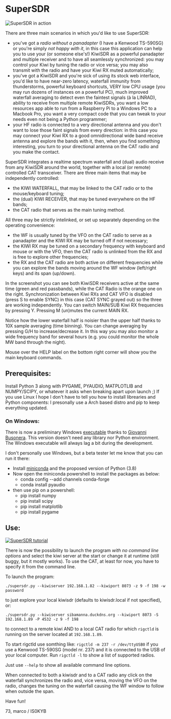 # SuperSDR

![SuperSDR in action](https://github.com/mcogoni/supersdr/blob/main/SuperSDR_screenshot.png)

There are three main scenarios in which you'd like to use SuperSDR:
 - you've got a *radio without a panadapter* (I have a Kenwood TS-590SG) or you're simply *not happy with it*, in this case this application can help you to use your (or someone else's!) KiwiSDR as a powerful panadapter and multiple receiver and to have all seamlessly synchronized: you may control your Kiwi by tuning the radio or vice versa; you may also transmit with the radio and have your Kiwi RX muted automatically;
 - you've got a KiwiSDR and you're sick of using its stock web interface, you'd like to have near-zero latency, waterfall immunity from thunderstorms, powerful keyboard shortcuts, VERY low CPU usage (you may run dozens of instances on a powerful PC), much improved waterfall averaging to detect even the faintest signals (à la LINRAD), ability to receive from multiple remote KiwiSDRs, you want a low resources app able to run from a Raspberry Pi to a Windows PC to a Macbook Pro, you want a very compact code that you can tweak to your needs even not being a Python programmer; 
 - your HF radio is connected to a very directional antenna and you don't want to lose those faint signals from every direction: in this case you may connect your Kiwi RX to a good omnidirectional wide band receive antenna and explore the bands with it, then, when you find something interesting, you turn to your directional antenna on the CAT radio and you make the contact.

SuperSDR integrates a realtime spectrum waterfall and (dual) audio receive from any KiwiSDR around the world, together with a local (or remote) controlled CAT transceiver.
There are three main items that may be independently controlled:
 - the KIWI WATERFALL, that may be linked to the CAT radio or to the mouse/keyboard tuning;
 - the (dual) KIWI RECEIVER, that may be tuned everywhere on the HF bands;
 - the CAT radio that serves as the main tuning method.
 
 All three may be strictly intelinked, or set up separately depending on the operating convenience:
 - the WF is usually tuned by the VFO on the CAT radio to serve as a panadapter and the KIWI RX may be turned off if not necessary;
 - the KIWI RX may be tuned on a secondary frequency with keyboard and mouse or with the VFO, then the CAT radio is unlinked from the RX and is free to explore other frequencies;
 - the RX and the CAT radio are both active on different frequencies while you can explore the bands moving around the WF window (left/right keys) and its span (up/down).

In the screenshot you can see both KiwiSDR receivers active at the same time (green and red passbands), while the CAT Radio is the orange one on the right. Synchronization between Kiwi RXs and CAT VFO is disabled (press S to enable SYNC) in this case (CAT SYNC grayed out) so the three are working independently. You can switch MAIN/SUB Kiwi RX frequencies by pressing Y. Pressing M (un)mutes the current MAIN RX.

Notice how the lower waterfall half is noisier than the upper half thanks to 10X sample averaging (time binning). You can change averaging by pressing G/H to increase/decrease it. In this way you may also monitor a wide frequency band for several hours (e.g. you could monitor the whole MW band through the night).

Mouse over the HELP label on the bottom right corner will show you the main keyboard commands.

## Prerequisites:
Install Python 3 along with PYGAME, PYAUDIO, MATPLOTLIB and NUMPY/SCIPY, or whatever it asks when breaking apart upon launch ;) If you use Linux I hope I don't have to tell you how to install librearies and Python components: I presonally use a Arch based distro and pip to keep everything updated.
### On Windows:
There is now a preliminary Windows [executable](https://github.com/mcogoni/supersdr/releases/download/1.0/WinSuperSDR.zip) thanks to [Giovanni Busonera](https://github.com/Strato75).
This version doesn't need any library nor Python environment. The Windows executable will always lag a bit during the development.

I don't personally use Windows, but a beta tester let me know that you can run it there:
- Install [miniconda](https://docs.conda.io/en/latest/miniconda.html) and the proposed version of Python (3.8)
- Now open the miniconda powershell to install the packages as below:
  * conda config --add channels conda-forge 
  * conda install pyaudio
- then use pip on a powershell:
  * pip install numpy
  * pip install scipy
  * pip install matplotlib
  * pip install pygame


## Use:
[![SuperSDR tutorial](https://studio.youtube.com/video/q27zInnop8g/0.jpg)](https://studio.youtube.com/video/q27zInnop8g "SuperSDR tutorial")

There is now the possibility to launch the program *with no command line options* and select the kiwi server at the start or change it at runtime (still buggy, but it mostly works). To use the CAT, at least for now, you have to specify it from the command line.

To launch the program:
```
./supersdr.py --kiwiserver 192.168.1.82 --kiwiport 8073 -z 9 -f 198 -w password
```
to just explore your local kiwisdr (defaults to kiwisdr.local if not specified), or:

```
./supersdr.py --kiwiserver sibamanna.duckdns.org --kiwiport 8073 -S 192.168.1.89 -P 4532 -z 9 -f 198
```
to connect to a remote kiwi AND to a local CAT radio for which ```rigctld``` is running on the server located at ```192.168.1.89```.

To start rigctld use somthing like: ```rigctld -m 237 -r /dev/ttyUSB0``` if you use a Kenwood TS-590SG (model nr. 237) and it is connected to the USB of your local computer. Run ```rigctld -l``` to show a list of supported radios. 

Just use ```--help``` to show all available command line options.

When connected to both a kiwisdr and to a CAT radio any click on the waterfall synchronizes the radio and, vice versa, moving the VFO on the radio, changes the tuning on the waterfall causing the WF window to follow when outside the span.


Have fun!

73,
marco / IS0KYB
